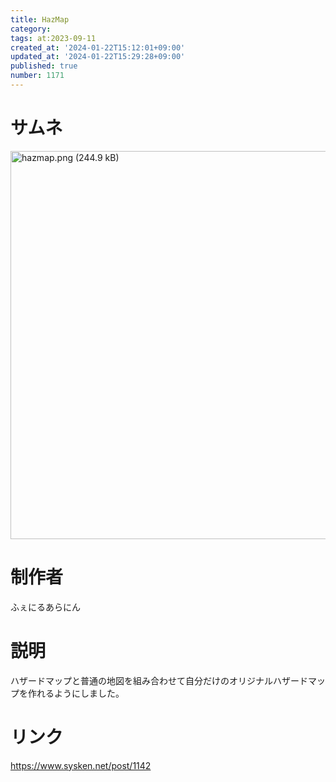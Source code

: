 ```yaml
---
title: HazMap
category:
tags: at:2023-09-11
created_at: '2024-01-22T15:12:01+09:00'
updated_at: '2024-01-22T15:29:28+09:00'
published: true
number: 1171
---
```


# サムネ
<img width="621" alt="hazmap.png (244.9 kB)" src="/img/markdown/1171/91cd611a-3afe-4bd8-a964-e0b26bc23ada.webp">


# 制作者
ふぇにるあらにん

# 説明
ハザードマップと普通の地図を組み合わせて自分だけのオリジナルハザードマップを作れるようにしました。

# リンク
https://www.sysken.net/post/1142
